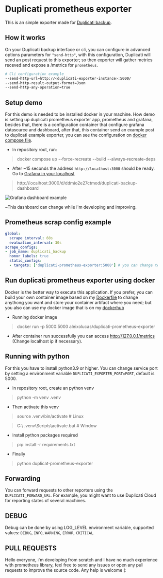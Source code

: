 # Duplicati prometheus exporter
This is an simple exporter made for [Duplicati backup](https://duplicati.com).

## How it works
On your Duplicati backup interface or cli, you can configure in advanced options parameters for `"send-http"`, with this configuration, Duplicati will send an post request to this exporter; so then exporter will gather metrics receved and expose a /metrics for `prometheus`.

```bash
# Cli configuration example
--send-http-url=http://<duplicati-exporter-instance>:5000/
--send-http-result-output-format=Json
--send-http-any-operation=true
```

## Setup demo
For this demo is needed to be installed docker in your machine. How demo is setting up duplicati prometheus exporter app, prometheus and grafana, besides that, there is a configuration container that configure grafana datasource and dashboard, after that, this container send an example post to duplicati example exporter, you can see the configuration on [docker compose file](docker-compose.yml).
- In repository root, run:
> docker compose up --force-recreate --build --always-recreate-deps
- After ~15 seconds the address `http://localhost:3000` should be ready. Go to [Grafana in your localhost](http://localhost:3000/d/ddmio2e27ctmod/duplicati-backup-dashboard)
> http://localhost:3000/d/ddmio2e27ctmod/duplicati-backup-dashboard

![Grafana dashboard example](docs/static/grafan-dash.png)

~This dashboard can change while i'm developing and improving.

## Prometheus scrap config example
```yaml
global:
  scrape_interval: 60s
  evaluation_interval: 30s
scrape_configs:
- job_name: duplicati_backup
  honor_labels: true
  static_configs:
  - targets: ['duplicati-prometheus-exporter:5000'] # you can change to set your exporter instance
```

## Run duplicati prometheus exporter using docker
Docker is the better way to execute this application. If you prefer, you can build your own
container image based on my [Dockerfile](Dockerfile) to change anythong you want and store your
container artifact where you need; but you also can use my docker image that is on my [dockerhub](https://hub.docker.com/repository/docker/aleixolucas/duplicati-prometheus-exporter/general)

- Running docker image
> docker run -p 5000:5000 aleixolucas/duplicati-prometheus-exporter

- After container run successfully you can access http://127.0.0.1/metrics (Change localhost ip if necessary).

## Running with python 
For this you have to install python3.9 or higher. You can change service port by setting a environment variable `DUPLICATI_EXPORTER_PORT=PORT`, default is 5000.

- In repository root, create an python venv
> python -m venv .venv
- Then activate this venv

> source .venv/bin/activate # Linux

> C:\ .venv\Scripts\activate.bat # Window
- Install python packages required
> pip install -r requirements.txt
- Finally
> python duplicat-prometheus-exporter

## Forwarding
You can forward requests to other reporters using the `DUPLICATI_FORWARD_URL`. For example, you might want to use Duplicati Cloud for reporting states of several machines.

## DEBUG
Debug can be done by using LOG_LEVEL environment variable, supported values:
`DEBUG`, `INFO`, `WARNING`, `ERROR`, `CRITICAL`.

## PULL REQUESTS
Hello everyone, i'm developing from scratch and I have no much experience with prometheus library, feel free to send any issues or open any pull requests to improve the source code. Any help is welcome (:

